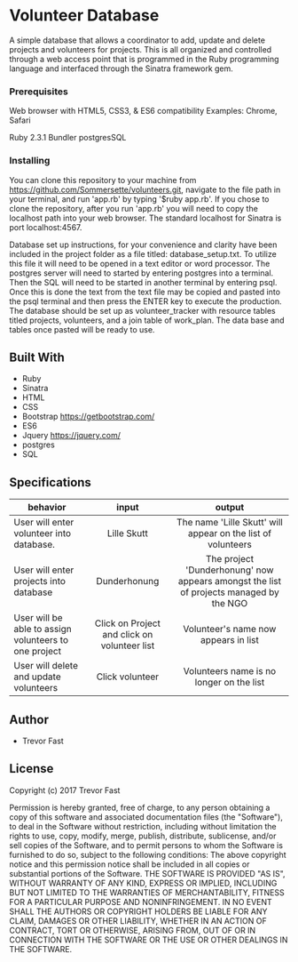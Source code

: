 # Volunteer Database

A simple database that allows a coordinator to add, update and delete projects and volunteers for projects. This is all organized and controlled through a web access point that is programmed in the Ruby programming language and interfaced through the Sinatra framework gem.

### Prerequisites

Web browser with HTML5, CSS3, & ES6 compatibility
Examples: Chrome, Safari

Ruby 2.3.1
Bundler
postgresSQL


### Installing

You can clone this repository to your machine from  https://github.com/Sommersette/volunteers.git, navigate to the file path in your terminal, and run 'app.rb' by typing '$ruby app.rb'. If you chose to clone the repository, after you run 'app.rb' you will need to copy the localhost path into your web browser. The standard localhost for Sinatra is port localhost:4567.

Database set up instructions, for your convenience and clarity have been included in the project folder as a file titled: database_setup.txt. To utilize this file it will need to be opened in a text editor or word processor. The postgres server will need to started by entering postgres into a terminal. Then the SQL will need to be started in another terminal by entering psql. Once this is done the text from the text file may be copied and pasted into the psql terminal and then press the ENTER key to execute the production. The database should be set up as volunteer_tracker with resource tables titled projects, volunteers, and a join table of work_plan. The data base and tables once pasted will be ready to use.

## Built With

* Ruby
* Sinatra
* HTML
* CSS
* Bootstrap https://getbootstrap.com/
* ES6
* Jquery https://jquery.com/
* postgres
* SQL

## Specifications

| behavior |  input   |  output  |
|----------|:--------:|:--------:|
|User will enter volunteer into database.|Lille Skutt| The name 'Lille Skutt' will appear on the list of volunteers|
|User will enter projects into database|Dunderhonung|The project 'Dunderhonung' now appears amongst the list of projects managed by the NGO|
|User will be able to assign volunteers to one project|Click on Project and click on volunteer list| Volunteer's name now appears in list|
|User will delete and update volunteers|Click volunteer| Volunteers name is no longer on the list|

## Author

* Trevor Fast

## License

Copyright (c) 2017 Trevor Fast

Permission is hereby granted, free of charge, to any person obtaining a copy of this software and associated documentation files (the "Software"), to deal in the Software without restriction, including without limitation the rights to use, copy, modify, merge, publish, distribute, sublicense, and/or sell copies of the Software, and to permit persons to whom the Software is furnished to do so, subject to the following conditions: The above copyright notice and this permission notice shall be included in all copies or substantial portions of the Software. THE SOFTWARE IS PROVIDED "AS IS", WITHOUT WARRANTY OF ANY KIND, EXPRESS OR IMPLIED, INCLUDING BUT NOT LIMITED TO THE WARRANTIES OF MERCHANTABILITY, FITNESS FOR A PARTICULAR PURPOSE AND NONINFRINGEMENT. IN NO EVENT SHALL THE AUTHORS OR COPYRIGHT HOLDERS BE LIABLE FOR ANY CLAIM, DAMAGES OR OTHER LIABILITY, WHETHER IN AN ACTION OF CONTRACT, TORT OR OTHERWISE, ARISING FROM, OUT OF OR IN CONNECTION WITH THE SOFTWARE OR THE USE OR OTHER DEALINGS IN THE
SOFTWARE.
